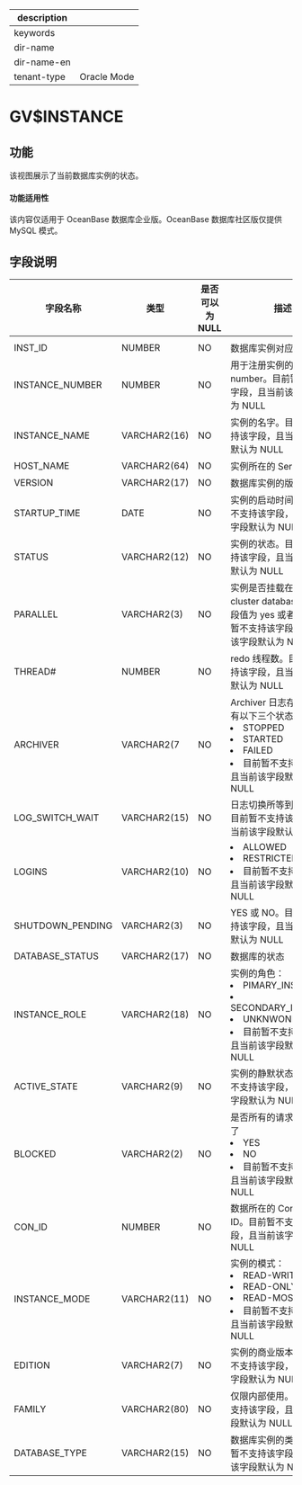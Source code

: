 |description||
|---|---|
|keywords||
|dir-name||
|dir-name-en||
|tenant-type|Oracle Mode|

GV$INSTANCE 
================================

功能 
-----------

该视图展示了当前数据库实例的状态。

  <main id="notice" >
    <h4>功能适用性</h4>
    <p>该内容仅适用于 OceanBase 数据库企业版。OceanBase 数据库社区版仅提供 MySQL 模式。</p>
  </main>

字段说明 
-------------



|     **字段名称**     |    **类型**    | **是否可以为NULL** |                        **描述**                         |
|------------------|--------------|---------------|-----------------------------------------------------------------------------------------------------------------------------------------------------------------------------------------------------------------------------|
|                  |              |               |                                                       |
| INST_ID          | NUMBER       | NO            | 数据库实例对应的 ID                                           |
| INSTANCE_NUMBER  | NUMBER       | NO            | 用于注册实例的 instance number。目前暂不支持该字段，且当前该字段默认为 NULL      |
| INSTANCE_NAME    | VARCHAR2(16) | NO            | 实例的名字。目前暂不支持该字段，且当前该字段默认为 NULL                        |
| HOST_NAME        | VARCHAR2(64) | NO            | 实例所在的 Server 地址                                       |
| VERSION          | VARCHAR2(17) | NO            | 数据库实例的版本                                              |
| STARTUP_TIME     | DATE         | NO            | 实例的启动时间。目前暂不支持该字段，且当前该字段默认为 NULL                      |
| STATUS           | VARCHAR2(12) | NO            | 实例的状态。目前暂不支持该字段，且当前该字段默认为 NULL                        |
| PARALLEL         | VARCHAR2(3)  | NO            | 实例是否挂载在一个 cluster database 上，字段值为 yes 或者 no。目前暂不支持该字段，且当前该字段默认为 NULL                                                                     |
| THREAD#          | NUMBER       | NO            | redo 线程数。目前暂不支持该字段，且当前该字段默认为 NULL                     |
| ARCHIVER         | VARCHAR2(7   | NO            | Archiver 日志存储状态，有以下三个状态： <li> STOPPED   <li> STARTED   <li> FAILED   <li> 目前暂不支持该字段，且当前该字段默认为 NULL   |
| LOG_SWITCH_WAIT  | VARCHAR2(15) | NO            | 日志切换所等到的事件。目前暂不支持该字段，且当前该字段默认为 NULL                   |
| LOGINS           | VARCHAR2(10) | NO            | <li> ALLOWED   <li> RESTRICTED   <li> 目前暂不支持该字段，且当前该字段默认为 NULL  |
| SHUTDOWN_PENDING | VARCHAR2(3)  | NO            | YES 或 NO。目前暂不支持该字段，且当前该字段默认为 NULL                     |
| DATABASE_STATUS  | VARCHAR2(17) | NO            | 数据库的状态                                                |
| INSTANCE_ROLE    | VARCHAR2(18) | NO            | 实例的角色： <li> PIMARY_INSTANCE   <li> SECONDARY_INSTANCE   <li> UNKNWON   <li> 目前暂不支持该字段，且当前该字段默认为 NULL |
| ACTIVE_STATE     | VARCHAR2(9)  | NO            | 实例的静默状态。目前暂不支持该字段，且当前该字段默认为 NULL                      |
| BLOCKED          | VARCHAR2(2)  | NO            | 是否所有的请求都被阻塞了 <li> YES   <li> NO  <li>  目前暂不支持该字段，且当前该字段默认为 NULL                                                                    |
| CON_ID           | NUMBER       | NO            | 数据所在的 Container ID。目前暂不支持该字段，且当前该字段默认为 NULL           |
| INSTANCE_MODE    | VARCHAR2(11) | NO            | 实例的模式： <li> READ-WRITE   <li> READ-ONLY   <li> READ-MOSTLY   <li> 目前暂不支持该字段，且当前该字段默认为 NULL           |
| EDITION          | VARCHAR2(7)  | NO            | 实例的商业版本。目前暂不支持该字段，且当前该字段默认为 NULL                      |
| FAMILY           | VARCHAR2(80) | NO            | 仅限内部使用。目前暂不支持该字段，且当前该字段默认为 NULL                       |
| DATABASE_TYPE    | VARCHAR2(15) | NO            | 数据库实例的类型。目前暂不支持该字段，且当前该字段默认为 NULL                     |



